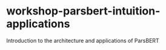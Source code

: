 # workshop-parsbert-intuition-applications
Introduction to the architecture and applications of ParsBERT
